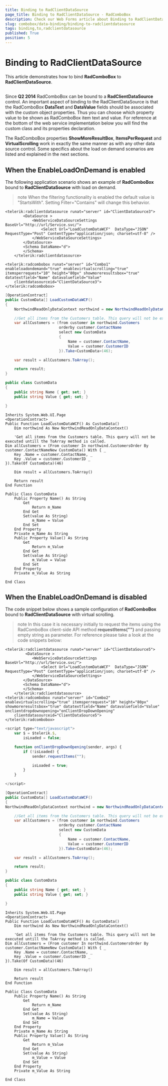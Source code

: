 ```yaml
---
title: Binding to RadClientDataSource
page_title: Binding to RadClientDataSource - RadComboBox
description: Check our Web Forms article about Binding to RadClientDataSource.
slug: combobox/data-binding/binding-to-radclientdatasource
tags: binding,to,radclientdatasource
published: True
position: 5
---
```


# Binding to RadClientDataSource



This article demonstrates how to bind **RadComboBox** to **RadClientDataSource**.

## 

Since **Q2 2014** RadComboBox can be bound to a **RadClientDataSource** control. An important aspect of binding to the RadClientDataSource is that the RadComboBox **DataText** and **DataValue** fields should be associated with the custom object properties. Thus you can choose which property value to be shown as RadComboBox item text and value. For reference at the bottom of the web service implementation below you will find the custom class and its properties declaration.

The RadComboBox properties **ShowMoreResultBox**, **ItemsPerRequest** and **VirtualScrolling** work in exactly the same manner as with any other data source control. Some specifics about the load on demand scenarios are listed and explained in the next sections.

## When the EnableLoadOnDemand is enabled

The following application scenario shows an example of **RadComboBox** bound to **RadClientDataSource** with load on demand.

>note When the filtering functionality is enabled the default value is "StartsWith". Setting Filter="Contains" will change this behavior.
>


````ASPNET
<telerik:radclientdatasource runat="server" id="ClientDataSource3">
		<DataSource >
			<WebServiceDataSourceSettings BaseUrl="http://url/Service.svc/">
				<Select Url="LoadCustomDataWCF"  DataType="JSON" RequestType="Post" ContentType="application/json; charset=utf-8" />
			</WebServiceDataSourceSettings>
		</DataSource>
		<Schema DataName="d">
		</Schema>
	</telerik:radclientdatasource>

<telerik:radcombobox runat="server" id="Combo1" enableloadondemand="true" enablevirtualscrolling="true" itemsperrequest="10" height="80px" showmoreresultsbox="true"  datatextfield="Name" datavaluefield="Value"
	clientdatasourceid="ClientDataSource3">
</telerik:radcombobox>
````





````C#
[OperationContract]
public CustomData[] LoadCustomDataWCF()
{
	NorthwindReadOnlyDataContext northwind = new NorthwindReadOnlyDataContext();

	//Get all items from the Customers table. This query will not be executed untill the ToArray method is called.
	var allCustomers = (from customer in northwind.Customers
						orderby customer.ContactName
						select new CustomData
						{
							Name = customer.ContactName,
							Value = customer.CustomerID
						}).Take<CustomData>(46);

	var result = allCustomers.ToArray();

	return result;
}

public class CustomData
{
	public string Name { get; set; }
	public string Value { get; set; }

}
````
````VB.NET
Inherits System.Web.UI.Page
<OperationContract> _
Public Function LoadCustomDataWCF() As CustomData()
	Dim northwind As New NorthwindReadOnlyDataContext()

	'Get all items from the Customers table. This query will not be executed untill the ToArray method is called.
Dim allCustomers = (From customer In northwind.CustomersOrder By customer.ContactNameNew CustomData() With { _
	Key .Name = customer.ContactName, _
	Key .Value = customer.CustomerID _
}).Take(Of CustomData)(46)

	Dim result = allCustomers.ToArray()

	Return result
End Function

Public Class CustomData
	Public Property Name() As String
		Get
			Return m_Name
		End Get
		Set(value As String)
			m_Name = Value
		End Set
	End Property
	Private m_Name As String
	Public Property Value() As String
		Get
			Return m_Value
		End Get
		Set(value As String)
			m_Value = Value
		End Set
	End Property
	Private m_Value As String

End Class
````



## When the EnableLoadOnDemand is disabled

The code snippet below shows a sample configuration of **RadComboBox** bound to **RadClientDataSource** with virtual scrolling.

>note In this case it is necessary initially to request the items using the RadComboBox client-side API method **requestItems("")** and passing empty string as parameter. For reference please take a look at the code snippets below:
>


````ASPNET
<telerik:radclientdatasource runat="server" id="ClientDataSource5">
		 <DataSource >
			<WebServiceDataSourceSettings BaseUrl="http://url/Service.svc/">
				<Select Url="LoadCustomDataWCF"  DataType="JSON" RequestType="Post" ContentType="application/json; charset=utf-8" />
			</WebServiceDataSourceSettings>
		</DataSource>
		<Schema DataName="d">
		</Schema>
	</telerik:radclientdatasource>
<telerik:radcombobox runat="server" id="Combo2" enablevirtualscrolling="true" itemsperrequest="10" height="80px" showmoreresultsbox="true" datatextfield="Name" datavaluefield="Value" onclientdropdownopening="onClientDropDownOpening"
	clientdatasourceid="ClientDataSource5">
</telerik:radcombobox>
````



````JavaScript
<script type="text/javascript">
	var $ = $telerik.$,
		isLoaded = false;

	function onClientDropDownOpening(sender, args) {
		if (!isLoaded) {
			sender.requestItems("");

			isLoaded = true;
		}
	}

</script>
````





````C#
[OperationContract]
public CustomData[] LoadCustomDataWCF()
{
NorthwindReadOnlyDataContext northwind = new NorthwindReadOnlyDataContext();

	//Get all items from the Customers table. This query will not be executed untill the ToArray method is called.
	var allCustomers = (from customer in northwind.Customers
						orderby customer.ContactName
						select new CustomData
						{
							Name = customer.ContactName,
							Value = customer.CustomerID
						}).Take<CustomData>(46);

	var result = allCustomers.ToArray();

	return result;
}

public class CustomData
{
	public string Name { get; set; }
	public string Value { get; set; }

}

````
````VB.NET
Inherits System.Web.UI.Page
<OperationContract> _
Public Function LoadCustomDataWCF() As CustomData()
	Dim northwind As New NorthwindReadOnlyDataContext()

	'Get all items from the Customers table. This query will not be executed untill the ToArray method is called.
Dim allCustomers = (From customer In northwind.CustomersOrder By customer.ContactNameNew CustomData() With { _
	Key .Name = customer.ContactName, _
	Key .Value = customer.CustomerID _
}).Take(Of CustomData)(46)

	Dim result = allCustomers.ToArray()

	Return result
End Function

Public Class CustomData
	Public Property Name() As String
		Get
			Return m_Name
		End Get
		Set(value As String)
			m_Name = Value
		End Set
	End Property
	Private m_Name As String
	Public Property Value() As String
		Get
			Return m_Value
		End Get
		Set(value As String)
			m_Value = Value
		End Set
	End Property
	Private m_Value As String

End Class

````


